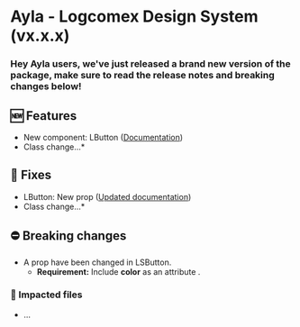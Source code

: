 # Ayla - Logcomex Design System (vx.x.x)
### Hey Ayla users, we've just released a brand new version of the package, make sure to read the release notes and breaking changes below!
## 	:new: Features
* New component:  LButton ([Documentation](https://storybook...))
* Class change...* 
## 	:wrench: Fixes
* LButton: New prop ([Updated documentation](https://storybook...))
* Class change...* 
## :no_entry: Breaking changes
* A prop have been changed in LSButton.
    * **Requirement:** Include **color** as an attribute .
### :file_folder: Impacted files
* ...
